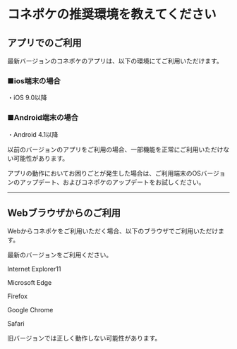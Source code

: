 # コネポケの推奨環境を教えてください

## アプリでのご利用


最新バージョンのコネポケのアプリは、以下の環境にてご利用いただけます。

### ■ios端末の場合

・iOS 9.0以降

### ■Android端末の場合

・Android 4.1以降

以前のバージョンのアプリをご利用の場合、一部機能を正常にご利用いただけない可能性があります。  

アプリの動作においてお困りごとが発生した場合は、ご利用端末のOSバージョンのアップデート、およびコネポケのアップデートをお試しください。

***

## Webブラウザからのご利用

Webからコネポケをご利用いただく場合、以下のブラウザでご利用いただけます。

最新のバージョンをご利用ください。

Internet Explorer11

Microsoft Edge

Firefox

Google Chrome

Safari

旧バージョンでは正しく動作しない可能性があります。

